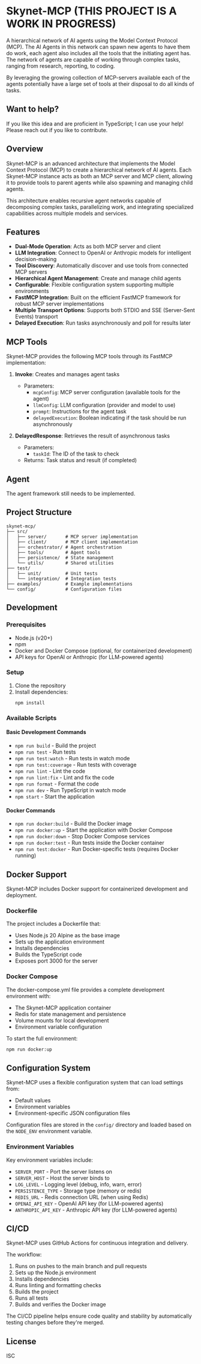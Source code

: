 # Skynet-MCP (THIS PROJECT IS A WORK IN PROGRESS)

A hierarchical network of AI agents using the Model Context Protocol (MCP). The AI Agents in this network can spawn new agents to have them do work, each agent also includes all the tools that the initiating agent has.
The network of agents are capable of working through complex tasks, ranging from research, reporting, to coding.

By leveraging the growing collection of MCP-servers available each of the agents potentially have a large set of tools at their disposal to do all kinds of tasks.

## Want to help?

If you like this idea and are proficient in TypeScript; I can use your help! Please reach out if you like to contribute.

## Overview

Skynet-MCP is an advanced architecture that implements the Model Context Protocol (MCP) to create a hierarchical network of AI agents. Each Skynet-MCP instance acts as both an MCP server and MCP client, allowing it to provide tools to parent agents while also spawning and managing child agents.

This architecture enables recursive agent networks capable of decomposing complex tasks, parallelizing work, and integrating specialized capabilities across multiple models and services.

## Features

- **Dual-Mode Operation**: Acts as both MCP server and client
- **LLM Integration**: Connect to OpenAI or Anthropic models for intelligent decision-making
- **Tool Discovery**: Automatically discover and use tools from connected MCP servers
- **Hierarchical Agent Management**: Create and manage child agents
- **Configurable**: Flexible configuration system supporting multiple environments
- **FastMCP Integration**: Built on the efficient FastMCP framework for robust MCP server implementations
- **Multiple Transport Options**: Supports both STDIO and SSE (Server-Sent Events) transport
- **Delayed Execution**: Run tasks asynchronously and poll for results later

## MCP Tools

Skynet-MCP provides the following MCP tools through its FastMCP implementation:

1. **Invoke**: Creates and manages agent tasks

   - Parameters:
     - `mcpConfig`: MCP server configuration (available tools for the agent)
     - `llmConfig`: LLM configuration (provider and model to use)
     - `prompt`: Instructions for the agent task
     - `delayedExecution`: Boolean indicating if the task should be run asynchronously

2. **DelayedResponse**: Retrieves the result of asynchronous tasks
   - Parameters:
     - `taskId`: The ID of the task to check
   - Returns: Task status and result (if completed)

## Agent

The agent framework still needs to be implemented.

## Project Structure

```
skynet-mcp/
├── src/
│   ├── server/       # MCP server implementation
│   ├── client/       # MCP client implementation
│   ├── orchestrator/ # Agent orchestration
│   ├── tools/        # Agent tools
│   ├── persistence/  # State management
│   └── utils/        # Shared utilities
├── test/
│   ├── unit/         # Unit tests
│   └── integration/  # Integration tests
├── examples/         # Example implementations
└── config/           # Configuration files
```

## Development

### Prerequisites

- Node.js (v20+)
- npm
- Docker and Docker Compose (optional, for containerized development)
- API keys for OpenAI or Anthropic (for LLM-powered agents)

### Setup

1. Clone the repository
2. Install dependencies:
   ```
   npm install
   ```

### Available Scripts

#### Basic Development Commands

- `npm run build` - Build the project
- `npm run test` - Run tests
- `npm run test:watch` - Run tests in watch mode
- `npm run test:coverage` - Run tests with coverage
- `npm run lint` - Lint the code
- `npm run lint:fix` - Lint and fix the code
- `npm run format` - Format the code
- `npm run dev` - Run TypeScript in watch mode
- `npm start` - Start the application

#### Docker Commands

- `npm run docker:build` - Build the Docker image
- `npm run docker:up` - Start the application with Docker Compose
- `npm run docker:down` - Stop Docker Compose services
- `npm run docker:test` - Run tests inside the Docker container
- `npm run test:docker` - Run Docker-specific tests (requires Docker running)

## Docker Support

Skynet-MCP includes Docker support for containerized development and deployment.

### Dockerfile

The project includes a Dockerfile that:

- Uses Node.js 20 Alpine as the base image
- Sets up the application environment
- Installs dependencies
- Builds the TypeScript code
- Exposes port 3000 for the server

### Docker Compose

The docker-compose.yml file provides a complete development environment with:

- The Skynet-MCP application container
- Redis for state management and persistence
- Volume mounts for local development
- Environment variable configuration

To start the full environment:

```bash
npm run docker:up
```

## Configuration System

Skynet-MCP uses a flexible configuration system that can load settings from:

- Default values
- Environment variables
- Environment-specific JSON configuration files

Configuration files are stored in the `config/` directory and loaded based on the `NODE_ENV` environment variable.

### Environment Variables

Key environment variables include:

- `SERVER_PORT` - Port the server listens on
- `SERVER_HOST` - Host the server binds to
- `LOG_LEVEL` - Logging level (debug, info, warn, error)
- `PERSISTENCE_TYPE` - Storage type (memory or redis)
- `REDIS_URL` - Redis connection URL (when using Redis)
- `OPENAI_API_KEY` - OpenAI API key (for LLM-powered agents)
- `ANTHROPIC_API_KEY` - Anthropic API key (for LLM-powered agents)

## CI/CD

Skynet-MCP uses GitHub Actions for continuous integration and delivery.

The workflow:

1. Runs on pushes to the main branch and pull requests
2. Sets up the Node.js environment
3. Installs dependencies
4. Runs linting and formatting checks
5. Builds the project
6. Runs all tests
7. Builds and verifies the Docker image

The CI/CD pipeline helps ensure code quality and stability by automatically testing changes before they're merged.

## License

ISC
